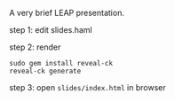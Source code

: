 A very brief LEAP presentation.

step 1: edit slides.haml

step 2: render

    sudo gem install reveal-ck
    reveal-ck generate

step 3: open `slides/index.html` in browser

